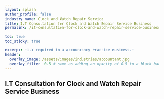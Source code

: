 ```yaml
---
layout: splash 
author_profile: false 
industry_name: Clock and Watch Repair Service
title: I.T Consultation for Clock and Watch Repair Service Business
permalink: /it-consultation-for-clock-and-watch-repair-service-business

toc: true
toc_sticky: true

excerpt: "I.T required in a Accountancy Practice Business."
header:
  overlay_image: /assets/images/industries/accountant.jpg
  overlay_filter: 0.5 # same as adding an opacity of 0.5 to a black background
---
```


## I.T Consultation for Clock and Watch Repair Service Business